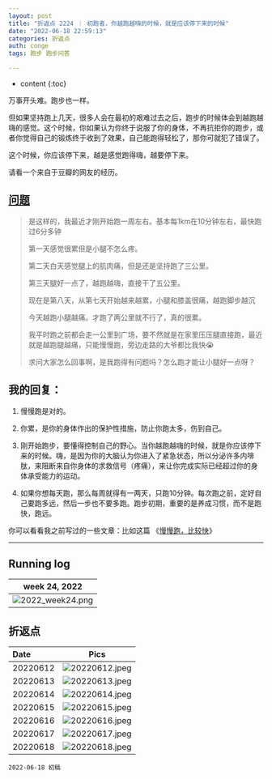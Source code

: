 ```yaml
---
layout: post
title: "折返点 2224 ｜ 初跑者，你越跑越嗨的时候，就是应该停下来的时候"
date: "2022-06-18 22:59:13"
categories: 折返点
auth: conge
tags: 跑步 跑步问答

---
```

* content
{:toc}

万事开头难。跑步也一样。

但如果坚持跑上几天，很多人会在最初的艰难过去之后，跑步的时候体会到越跑越嗨的感觉。这个时候，你如果认为你终于说服了你的身体，不再抗拒你的跑步，或者你觉得自己的锻炼终于收到了效果，自己能跑得轻松了，那你可就犯了错误了。

这个时候，你应该停下来，越是感觉跑得嗨，越要停下来。

请看一个来自于豆瓣的网友的经历。





## [问题]( https://douc.cc/03tLuh)

> 是这样的，我最近才刚开始跑一周左右。基本每1km在10分钟左右，最快跑过6分多钟
>
> 第一天感觉很累但是小腿不怎么疼。
>
> 第二天白天感觉腿上的肌肉痛，但是还是坚持跑了三公里。
>
> 第三天腿好一点了，越跑越嗨，直接干了五公里。
>
> 现在是第八天，从第七天开始越来越累，小腿和膝盖很痛，越跑脚步越沉
>
> 今天越跑小腿越痛。才跑了两公里就不行了，真的很累。
>
> 我平时跑之前都会走一公里到广场，要不然就是在家里压压腿直接跑，最近就是越跑腿越痛，只能慢慢跑，旁边走路的大爷都比我快😭
>
> 求问大家怎么回事啊，是我跑得有问题吗？怎么跑才能让小腿好一点呀？

## 我的回复：

1. 慢慢跑是对的。

2. 你累，是你的身体作出的保护性措施，防止你跑太多，伤到自己。

3. 刚开始跑步，要懂得控制自己的野心。当你越跑越嗨的时候，就是你应该停下来的时候。嗨，是因为你的大脑认为你进入了紧急状态，所以分泌许多内啡肽，来阻断来自你身体的求救信号（疼痛），来让你完成实际已经超过你的身体承受能力的运动。

4. 如果你想每天跑，那么每周就得有一两天，只跑10分钟。每次跑之前，定好自己要跑多远，然后一步也不要多跑。跑步初期，重要的是养成习惯，而不是跑快，跑远。

你可以看看我之前写过的一些文章：比如这篇 《[慢慢跑，比较快](/2021/07/17/ReturnPoint-run-fast-slowly/)》

----

## Running log

|week 24, 2022|
|:----:|
|![2022_week24.png](https://s2.loli.net/2022/06/19/4hoNkELgf5dPsUV.png)|


## 折返点

|Date|Pics|
|:----|:----:|
|20220612|![20220612.jpeg](https://s2.loli.net/2022/06/19/uVl6mGv5LY7JePy.jpg) |
|20220613|![20220613.jpeg](https://s2.loli.net/2022/06/19/yiqBx1RPFjwoE2r.jpg) |
|20220614|![20220614.jpeg](https://s2.loli.net/2022/06/19/YVgRxDFaMv9LoZ4.jpg) |
|20220615|![20220615.jpeg](https://s2.loli.net/2022/06/19/iYphPlLOv9QW5wq.jpg) |
|20220616|![20220616.jpeg](https://s2.loli.net/2022/06/19/xNQY9qIVEX1Sv27.jpg) |
|20220617|![20220617.jpeg](https://s2.loli.net/2022/06/19/Gr1shp4eEXBzTSV.jpg) |
|20220618|![20220618.jpeg](https://s2.loli.net/2022/06/19/lfmIVzNawBCRYdL.jpg) |

```
2022-06-18 初稿
```
